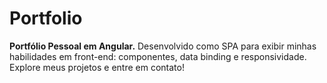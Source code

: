 # Portfolio
**Portfólio Pessoal em Angular.** Desenvolvido como SPA para exibir minhas habilidades em front-end: componentes, data binding e responsividade. Explore meus projetos e entre em contato!

